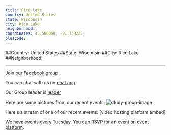 ```yaml
---
title: Rice Lake
country: United States
state: Wisconsin
city: Rice Lake
neighborhood: 
coordinates: 45.506068, -91.738225
plusCode:
---
```


##Country: United States
##State: Wisconsin
##City: Rice Lake
##Neighborhood: 
*****
Join our [Facebook group](https://www.facebook.com/groups/free.code.camp.rice.lake.wi).

You can chat with us on [chat app]().

Our Group leader is [leader]()

Here are some pictures from our recent events:
![study-group-image]()

Here's a stream of one of our recent events:
[video hosting platform embed]

We have events every Tuesday. You can RSVP for an event on [event platform]().
